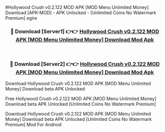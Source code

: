 #Hollywood Crush v0.2.122 MOD APK [MOD Menu Unlimited Money] Download [APK-MOD] - APK Unlocked - [Unlimited Coins No Watermark Premium] egire



<div align="center">

<h3>🔴 Download [Server1] 👉👉 <a href="https://momento.my/?title=Hollywood_Crush_v0.2.122_MOD_APK_[MOD_Menu_Unlimited_Money]_Download">Hollywood Crush v0.2.122 MOD APK [MOD Menu Unlimited Money] Download Mod Apk</a></h3><br>

<h3>🔴 Download [Server2] 👉👉 <a href="https://momento.my/?title=Hollywood_Crush_v0.2.122_MOD_APK_[MOD_Menu_Unlimited_Money]_Download">Hollywood Crush v0.2.122 MOD APK [MOD Menu Unlimited Money] Download Mod Apk</a></h3>
</div>



Download Hollywood Crush v0.2.122 MOD APK [MOD Menu Unlimited Money] Download beta APK Unlocked

Free Hollywood Crush v0.2.122 MOD APK [MOD Menu Unlimited Money] Download beta APK Unlocked [Unlimited Coins No Watermark Premium]

Download Hollywood Crush v0.2.122 MOD APK [MOD Menu Unlimited Money] Download beta APK Unlocked [Unlimited Coins No Watermark Premium] Mod For Android
